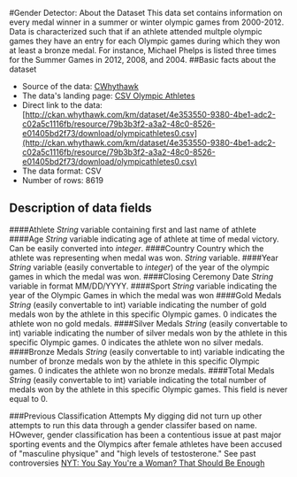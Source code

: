 #Gender Detector: About the Dataset
This data set contains information on every medal winner in a summer or winter olympic games from 2000-2012. Data is characterized such that if an athlete attended multple olympic games they have an entry for each Olympic games during which they won at least a bronze medal. For instance, Michael Phelps is listed three times for the Summer Games in 2012, 2008, and 2004.
##Basic facts about the dataset
- Source of the data: [CWhythawk](http://ckan.whythawk.com/km/)
- The data's landing page: [CSV Olympic Athletes](http://ckan.whythawk.com/km/dataset/odata-test/resource/79b3b3f2-a3a2-48c0-8526-e01405bd2f73)
- Direct link to the data: [http://ckan.whythawk.com/km/dataset/4e353550-9380-4be1-adc2-c02a5c1116fb/resource/79b3b3f2-a3a2-48c0-8526-e01405bd2f73/download/olympicathletes0.csv](http://ckan.whythawk.com/km/dataset/4e353550-9380-4be1-adc2-c02a5c1116fb/resource/79b3b3f2-a3a2-48c0-8526-e01405bd2f73/download/olympicathletes0.csv)
- The data format: CSV
- Number of rows: 8619
## Description of data fields
####Athlete
*String* variable containing first and last name of athlete
####Age
*String* variable indicating age of athlete at time of medal victory. Can be easily converted into *integer*.
####Country
Country which the athlete was representing when medal was won. *String* variable.
####Year
*String* variable (easily convertable to *integer*) of the year of the olympic games in which the medal was won.
####Closing Ceremony Date
*String* variable in format MM/DD/YYYY.
####Sport
*String* variable indicating the year of the Olympic Games in which the medal was won
####Gold Medals
*String* (easily convertable to int) variable indicating the number of gold medals won by the athlete in this specific Olympic games. 0 indicates the athlete won no gold medals.
####Silver Medals
*String* (easily convertable to int) variable indicating the number of silver medals won by the athlete in this specific Olympic games. 0 indicates the athlete won no silver medals.
####Bronze Medals
*String* (easily convertable to int) variable indicating the number of bronze medals won by the athlete in this specific Olympic games. 0 indicates the athlete won no bronze medals.
####Total Medals
*String* (easily convertable to int) variable indicating the total number of medals won by the athlete in this specific Olympic games. This field is never equal to 0.

###Previous Classification Attempts
My digging did not turn up other attempts to run this data through a gender classifer based on name. HOwever, gender classification has been a contentious issue at past major sporting events and the Olympics after female athletes have been accused of "masculine physique" and "high levels of testosterone." See past controversies [NYT: You Say You're a Woman? That Should Be Enough](http://www.nytimes.com/2012/06/18/sports/olympics/olympic-sex-verification-you-say-youre-a-woman-that-should-be-enough.html?_r=0)
